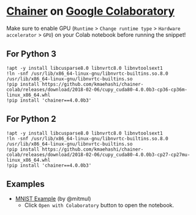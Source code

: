 # [Chainer](https://docs.chainer.org/en/latest/) on [Google Colaboratory](https://colab.research.google.com/)

Make sure to enable GPU (`Runtime` > `Change runtime type` > `Hardware accelerator` > `GPU`) on your Colab notebook before running the snippet!

## For Python 3

```
!apt -y install libcusparse8.0 libnvrtc8.0 libnvtoolsext1
!ln -snf /usr/lib/x86_64-linux-gnu/libnvrtc-builtins.so.8.0 /usr/lib/x86_64-linux-gnu/libnvrtc-builtins.so
!pip install https://github.com/kmaehashi/chainer-colab/releases/download/2018-02-06/cupy_cuda80-4.0.0b3-cp36-cp36m-linux_x86_64.whl
!pip install 'chainer==4.0.0b3'
```

## For Python 2

```
!apt -y install libcusparse8.0 libnvrtc8.0 libnvtoolsext1
!ln -snf /usr/lib/x86_64-linux-gnu/libnvrtc-builtins.so.8.0 /usr/lib/x86_64-linux-gnu/libnvrtc-builtins.so
!pip install https://github.com/kmaehashi/chainer-colab/releases/download/2018-02-06/cupy_cuda80-4.0.0b3-cp27-cp27mu-linux_x86_64.whl
!pip install 'chainer==4.0.0b3'
```

## Examples

* [MNIST Example](https://drive.google.com/file/d/1SsxHvQdSz23kaVov8yKizVD3_2tkXdZM/view) (by @mitmul)
    * Click `Open with Colaboratory` button to open the notebook.
